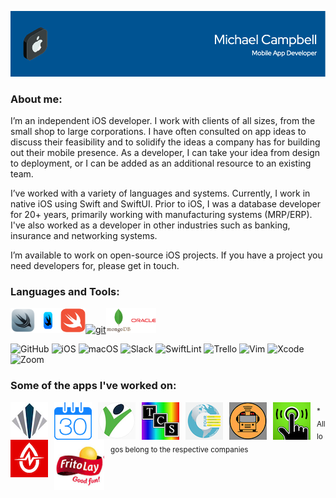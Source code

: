 ![Header](./header-image.png)

<!--
<p align="left"> <img src="https://komarev.com/ghpvc/?username=swiftcode&label=Profile%20views&color=0e75b6&style=flat" alt="swiftcode" /> </p>
<p align="left"> <img src="https://badgen.net/github/commits/swiftcode/swiftcode"/> </p>
-->

<h3 align="left">About me:</h3>

I’m an independent iOS developer.  I work with clients of all sizes, from the small shop to large corporations.  I have often consulted on app ideas to discuss their feasibility and to solidify the ideas a company has for building out their mobile presence.  As a developer, I can take your idea from design to deployment, or I can be added as an additional resource to an existing team.  

I’ve worked with a variety of languages and systems.  Currently, I work in native iOS using Swift and SwiftUI.  Prior to iOS, I was a database developer for 20+ years, primarily working with manufacturing systems (MRP/ERP).  I've also worked as a developer in other industries such as banking, insurance and networking systems.

I’m available to work on open-source iOS projects.  If you have a project you need developers for, please get in touch.

<h3 align="left">Languages and Tools:</h3>
<p align="left"><a href="https://developer.apple.com/xcode/swiftdata/" target="" rel=""><img src="swiftdata.png" alt="" width="40" height="40"/><a href="https://developer.apple.com/xcode/swiftui/" target="" rel=""><img src="swiftui.png" alt="" width="40" height="40"/><a href="https://www.swift.org/" target="" rel="noreferrer"><img src="https://raw.githubusercontent.com/devicons/devicon/master/icons/swift/swift-original.svg" alt="swift" width="40" height="40"/></a><a href="https://git-scm.com/" target="_blank" rel="noreferrer"><img src="https://www.vectorlogo.zone/logos/git-scm/git-scm-icon.svg" alt="git" width="40" height="40"/></a><a href="https://www.mongodb.com/" target="_blank" rel="noreferrer"><img src="https://raw.githubusercontent.com/devicons/devicon/master/icons/mongodb/mongodb-original-wordmark.svg" alt="mongodb" width="40" height="40"/></a><a href="https://www.oracle.com/" target="_blank" rel="noreferrer"><img src="https://raw.githubusercontent.com/devicons/devicon/master/icons/oracle/oracle-original.svg" alt="oracle" width="40" height="40"/></a>  

![GitHub](https://img.shields.io/badge/github-%23026AA7?style=for-the-badge&logo=github&logoColor=white)
![iOS](https://img.shields.io/badge/iOS-%23026AA7?style=for-the-badge&logo=apple&logoColor=white)
![macOS](https://img.shields.io/badge/mac%20os-%23026AA7?style=for-the-badge&logo=apple&logoColor=white)
![Slack](https://img.shields.io/badge/slack-%23026AA7?style=for-the-badge&logo=slack&logoColor=white)
![SwiftLint](https://img.shields.io/badge/swiftlint-%23026AA7?style=for-the-badge&logo=swift&logoColor=white)
![Trello](https://img.shields.io/badge/Trello-%23026AA7.svg?style=for-the-badge&logo=Trello&logoColor=white)
![Vim](https://img.shields.io/badge/Vim-%23026AA7.svg?style=for-the-badge&logo=Vim&logoColor=white)
![Xcode](https://img.shields.io/badge/Xcode-%23026AA7?style=for-the-badge&logo=Xcode&logoColor=white)
![Zoom](https://img.shields.io/badge/Zoom-%23026AA7?style=for-the-badge)
</p>

<h3 align="left">Some of the apps I've worked on:</h3>
<p align="left">
<a href="#"><img src="uppernets.png" alt="Uppernets" style="float: left; margin-right: 10px;"/></a>
<a href="#"><img src="chronicle.png" alt="Chronicle" style="float: left; margin-right: 10px;"/></a>
<a href="#"><img src="fitlivin.png" alt="Fitlivin" style="float: left; margin-right: 10px;"/></a>
<a href="#"><img src="tcslogo.png" alt="TCS" style="float: left; margin-right: 10px;"/></a>  
<a href="#"><img src="faithlink.png" alt="Faithlink" style="float: left; margin-right: 10px;"/></a>
<a href="#"><img src="hctb.png" alt="Here Comes The Bus" style="float: left; margin-right: 10px;"/></a>
<a href="#"><img src="tapdistance.png" alt="Tapdistance" style="float: left; margin-right: 10px;"/></a>
<a href="#"><img src="diabetestrakr.png" alt="DiabetesTrakr" style="float: left; margin-right: 10px;"/></a>
<a href="#"><img src="fl01.png" alt="FritoLay" style="float: left; margin-right: 10px;"/></a>
  
<p align="left"></p>
<p><sub>*All logos belong to the respective companies</sub></p>     
<!--
<p><img align="center" src="https://github-readme-stats.vercel.app/api?username=swiftcode&show_icons=true&locale=en&count_private=true" alt="swiftcode" /></p>-->
